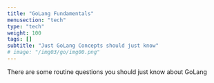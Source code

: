 ```yaml
---
title: "GoLang Fundamentals"
menusection: "tech"
type: "tech"
weight: 100
tags: []
subtitle: "Just GoLang Concepts should just know"
# image: "/img03/go/img00.png"
---
```

There are some routine questions you should just know about GoLang
